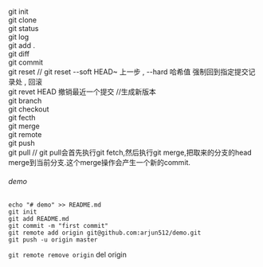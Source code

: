 git init  
git clone  
git status  
git log  
git add .   
git diff  
git commit  
git reset   // git reset --soft HEAD~ 上一步 , --hard 哈希值 强制回到指定提交记录处 , 回滚   
git revet HEAD  撤销最近一个提交 //生成新版本   
git branch   
git checkout   
git fecth   
git merge   
git remote   
git push   
git pull  //  git pull会首先执行git fetch,然后执行git merge,把取来的分支的head merge到当前分支.这个merge操作会产生一个新的commit.   

###### demo 
```
echo "# demo" >> README.md  
git init
git add README.md
git commit -m "first commit"
git remote add origin git@github.com:arjun512/demo.git
git push -u origin master
```

`git remote remove origin`  del origin 





